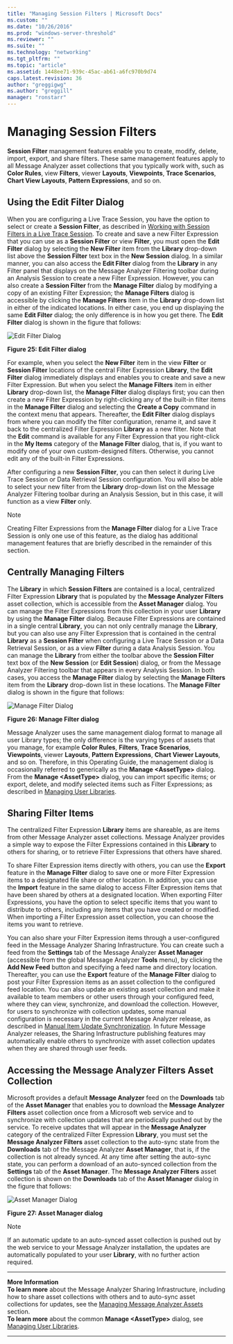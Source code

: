 ```yaml
---
title: "Managing Session Filters | Microsoft Docs"
ms.custom: ""
ms.date: "10/26/2016"
ms.prod: "windows-server-threshold"
ms.reviewer: ""
ms.suite: ""
ms.technology: "networking"
ms.tgt_pltfrm: ""
ms.topic: "article"
ms.assetid: 1448ee71-939c-45ac-ab61-a6fc970b9d74
caps.latest.revision: 36
author: "greggigwg"
ms.author: "greggill"
manager: "ronstarr"
---
```


# Managing Session Filters

**Session Filter** management features enable you to create, modify, delete, import, export, and share filters. These same management features apply to all Message Analyzer asset collections that you typically work with, such as **Color Rules**, view **Filters**, viewer **Layouts**, **Viewpoints**, **Trace Scenarios**, **Chart View Layouts**, **Pattern Expressions**, and so on.  
  
## Using the Edit Filter Dialog  

 When you are configuring a Live Trace Session, you have the option to select or create a **Session Filter**, as described in [Working with Session Filters in a Live Trace Session](working-with-session-filters-in-a-live-trace-session.md). To create and save a new Filter Expression that you can use as a **Session Filter** or view **Filter**, you must open the **Edit Filter** dialog by selecting the **New Filter** item from the **Library** drop-down list above the **Session Filter** text box in the **New Session** dialog. In a similar manner, you can also access the **Edit Filter** dialog from the **Library** in any Filter panel that displays on the Message Analyzer Filtering toolbar during an  Analysis Session to create a new Filter Expression. However, you can also create a **Session Filter** from the **Manage Filter** dialog by modifying a copy of an existing Filter Expression; the **Manage Filters** dialog is accessible by clicking the **Manage Filters** item in the **Library** drop-down list in either of the indicated locations. In either case, you end up displaying the same **Edit Filter** dialog; the only difference is in how you get there. The **Edit Filter** dialog is shown in the figure that follows:  
  
 ![Edit Filter Dialog](media/fig25-edit-filter-dialog.png "Fig25-Edit Filter Dialog")  
  
 **Figure 25: Edit Filter dialog**  
  
 For example, when you select the **New Filter** item in the view **Filter** or **Session Filter** locations of the central Filter Expression **Library**, the **Edit Filter** dialog immediately displays and enables you to create and save a new Filter Expression. But when you select the **Manage Filters** item in either **Library** drop-down list, the **Manage Filter** dialog displays first; you can then create a new Filter Expression by right-clicking any of the built-in filter items in the **Manage Filter** dialog and selecting the **Create a Copy** command in the context menu that appears. Thereafter, the **Edit Filter** dialog displays from where you can modify the filter configuration, rename it, and save it back to the centralized Filter Expression **Library** as a new filter. Note that the **Edit** command is available for any Filter Expression that you right-click  in the **My Items** category of the **Manage Filter** dialog, that is, if  you want to modify one of your own custom-designed filters. Otherwise, you cannot edit any of the built-in Filter Expressions.  
  
 After configuring a new **Session Filter**, you can then select it during Live Trace Session or Data Retrieval Session configuration. You will also be able to select your new filter from the **Library** drop-down list on the Message Analyzer Filtering toolbar during an Analysis Session, but in this case, it will function as a view **Filter** only.  
  
> [!NOTE]
>  Creating Filter Expressions from the **Manage Filter** dialog for a Live Trace Session is only one use of this feature, as the dialog has additional management features that are briefly described in the remainder of this section.  
  
## Centrally Managing Filters  

 The **Library** in which **Session Filters** are contained is a local, centralized Filter Expression **Library** that is populated by the **Message Analyzer Filters** asset collection, which is accessible from the **Asset Manager** dialog. You can manage the Filter Expressions from this collection in your user **Library** by using the **Manage Filter** dialog. Because Filter Expressions are contained in a single central **Library**, you can not only centrally manage the **Library**, but you can also use any Filter Expression that is contained in the central **Library** as a **Session Filter** when configuring a Live Trace Session or a Data Retrieval Session, or as a view **Filter** during a data Analysis Session. You can manage the **Library** from either the toolbar above the **Session Filter** text box of the **New Session** (or **Edit Session**) dialog, or from the Message Analyzer Filtering toolbar that appears in every Analysis Session. In both cases, you access the **Manage Filter** dialog by selecting the **Manage Filters** item from the **Library** drop-down list in these locations. The **Manage Filter** dialog is shown in the figure that follows:  
  
 ![Manage Filter Dialog](media/fig26-manage-filter-dialog.png "Fig26-Manage Filter Dialog")  
  
 **Figure 26: Manage Filter dialog**  
  
 Message Analyzer uses the same management dialog format to manage all user Library types; the only difference is the varying types of assets that you manage, for example **Color Rules**, **Filters**, **Trace Scenarios**, **Viewpoints**, viewer **Layouts**, **Pattern Expressions**, **Chart Viewer Layouts**, and so on. Therefore, in this Operating Guide, the management dialog is occasionally referred to generically  as the **Manage \<AssetType>** dialog. From the **Manage \<AssetType>** dialog, you can import specific items; or export, delete, and modify selected items such as Filter Expressions; as described in [Managing User Libraries](managing-user-libraries.md).  
  
## Sharing Filter Items  

 The centralized Filter Expression **Library** items are shareable, as are items from other Message Analyzer asset collections. Message Analyzer provides a simple way to expose the Filter Expressions contained in this **Library** to others for sharing, or to retrieve Filter Expressions that others have shared.  
  
 To share Filter Expression items directly with others, you can use the **Export** feature in the **Manage Filter** dialog to save one or more Filter Expression items to a designated file share or other location. In addition, you can use the **Import** feature in the same dialog to access Filter Expression items that have been shared by others at a designated location. When exporting Filter Expressions, you have the option to select specific items that you want to distribute to others, including any items that you have created or modified. When importing a Filter Expression asset collection, you can choose the items you want to retrieve.  
  
 You can also share your Filter Expression items through a user-configured feed in the Message Analyzer Sharing Infrastructure. You can create such a feed from the **Settings** tab of the Message Analyzer **Asset Manager** (accessible from the global Message Analyzer **Tools** menu), by clicking the **Add New Feed** button and specifying a feed name and directory location. Thereafter, you can use the **Export** feature of the **Manage Filter** dialog to post your Filter Expression items as an asset collection to the configured feed location. You can also update an existing asset collection and make it available to team members or other users through your configured feed, where they can view, synchronize, and download the collection. However, for users to synchronize with collection updates, some manual configuration is necessary in the current Message Analyzer release, as described in [Manual Item Update Synchronization](manual-item-update-synchronization.md). In future Message Analyzer releases, the Sharing Infrastructure publishing features may automatically enable others to synchronize with asset collection updates when they are shared through user feeds.  
  
## Accessing the Message Analyzer Filters Asset Collection  

 Microsoft provides a default **Message Analyzer** feed on the **Downloads** tab of the **Asset Manager** that enables you to download the **Message Analyzer Filters** asset collection once from a Microsoft web service and to synchronize with collection updates that are periodically pushed out by the service. To receive updates that will appear in the **Message Analyzer** category of the centralized Filter Expression **Library**, you must set the **Message Analyzer Filters** asset collection to the auto-sync state from the **Downloads** tab of the Message Analyzer **Asset Manager**, that is, if the collection is not already synced. At any time after setting the auto-sync state, you can perform a download of an auto-synced collection from the **Settings** tab of the **Asset Manager**. The **Message Analyzer Filters** asset collection is shown on the **Downloads** tab of the **Asset Manager** dialog  in the figure that follows:  
  
 ![Asset Manager Dialog](media/fig27-asset-manager-dialog.png "Fig27-Asset Manager Dialog")  
  
 **Figure 27: Asset Manager dialog**  
  
> [!NOTE]
>  If an automatic update to an auto-synced asset collection is pushed out by the web service to your Message Analyzer installation, the updates are automatically populated to your user **Library**, with no further action required.  
  
---  
  
 **More Information**   
 **To learn more** about the Message Analyzer Sharing Infrastructure, including how to share asset collections with others and to auto-sync asset collections for updates, see the [Managing Message Analyzer Assets](managing-message-analyzer-assets.md) section.   
**To learn more** about the common **Manage \<AssetType>** dialog, see [Managing User Libraries](managing-user-libraries.md).   

---